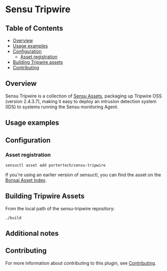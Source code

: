 # Sensu Tripwire

## Table of Contents
- [Overview](#overview)
- [Usage examples](#usage-examples)
- [Configuration](#configuration)
  - [Asset registration](#asset-registration)
- [Building Tripwire assets](#building-tripwire-assets)
- [Contributing](#contributing)

## Overview

Sensu Tripwire is a collection of [Sensu Assets][10], packaging up Tripwire OSS (version 2.4.3.7), making it easy to deploy an intrusion detection system (IDS) to systems running the Sensu monitoring Agent.

## Usage examples

## Configuration

### Asset registration

```
sensuctl asset add portertech/sensu-tripwire
```

If you're using an earlier version of sensuctl, you can find the asset on the [Bonsai Asset Index](https://bonsai.sensu.io/assets/portertech/sensu-tripwire).


## Building Tripwire Assets

From the local path of the sensu-tripwire repository:

```
./build
```

## Additional notes

## Contributing

For more information about contributing to this plugin, see [Contributing][1].

[1]: https://github.com/sensu/sensu-go/blob/master/CONTRIBUTING.md
[2]: https://github.com/sensu-community/sensu-plugin-sdk
[3]: https://github.com/sensu-plugins/community/blob/master/PLUGIN_STYLEGUIDE.md
[4]: https://github.com/sensu-community/check-plugin-template/blob/master/.github/workflows/release.yml
[5]: https://github.com/sensu-community/check-plugin-template/actions
[6]: https://docs.sensu.io/sensu-go/latest/reference/checks/
[7]: https://github.com/sensu-community/check-plugin-template/blob/master/main.go
[8]: https://bonsai.sensu.io/
[9]: https://github.com/sensu-community/sensu-plugin-tool
[10]: https://docs.sensu.io/sensu-go/latest/reference/assets/
